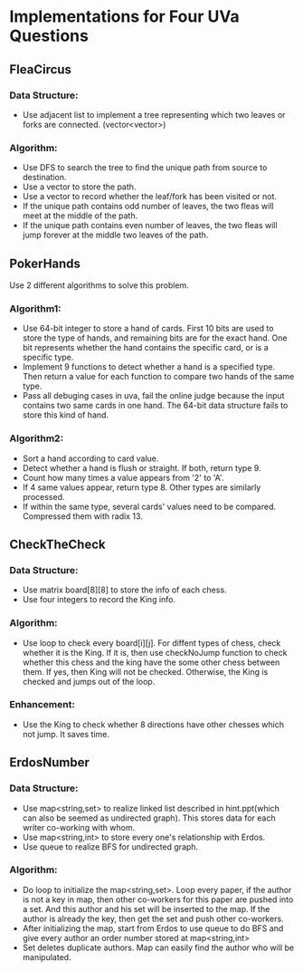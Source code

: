 # Implementations for Four UVa Questions

## FleaCircus
### Data Structure:
- Use adjacent list to implement a tree representing which two leaves or forks are connected. (vector<vector<int>>)
### Algorithm:
- Use DFS to search the tree to find the unique path from source to destination.
- Use a vector to store the path.
- Use a vector to record whether the leaf/fork has been visited or not.
- If the unique path contains odd number of leaves, the two fleas will meet at the middle of the path.
- If the unique path contains even number of leaves, the two fleas will jump forever at the middle two leaves of the path.

## PokerHands
Use 2 different algorithms to solve this problem.
### Algorithm1:
- Use 64-bit integer to store a hand of cards. First 10 bits are used to store the type of hands, and remaining bits are for the exact hand. One bit represents whether the hand contains the specific card, or is a specific type.
- Implement 9 functions to detect whether a hand is a specified type. Then return a value for each function to compare two hands of the same type.
- Pass all debuging cases in uva, fail the online judge because the input contains two same cards in one hand. The 64-bit data structure fails to store this kind of hand. 
### Algorithm2:
- Sort a hand according to card value.
- Detect whether a hand is flush or straight. If both, return type 9.
- Count how many times a value appears from '2' to 'A'.
- If 4 same values appear, return type 8. Other types are similarly processed.
- If within the same type, several cards' values need to be compared. Compressed them with radix 13.

## CheckTheCheck
### Data Structure:
- Use matrix board[8][8] to store the info of each chess.
- Use four integers to record the King info.

### Algorithm:
- Use loop to check every board[i][j]. For diffent types of chess, check whether it is the King. If it is, then use checkNoJump function to check whether this chess and the king have the some other chess between them. If yes, then King will not be checked. Otherwise, the King is checked and jumps out of the loop.

### Enhancement:
 - Use the King to check whether 8 directions have other chesses which not jump. It saves time.

## ErdosNumber
### Data Structure: 
- Use map<string,set<string>> to realize linked list described in hint.ppt(which can also be seemed as undirected graph). This stores data for each writer co-working with whom.
- Use map<string,int> to store every one's relationship with Erdos.
- Use queue<string> to realize BFS for undirected graph.

### Algorithm:
- Do loop to initialize the map<string,set<string>>. Loop every paper, if the author is not a key in map, then other co-workers for this paper are pushed into a set. And this author and his set will be inserted to the map. If the author is already the key, then get the set and push other co-workers.
- After initializing the map, start from Erdos to use queue to do BFS and give every author an order number stored at map<string,int>
- Set deletes duplicate authors. Map can easily find the author who will be manipulated.
